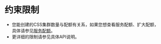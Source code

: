 # 约束限制<a name="css_03_0054"></a>

-   您能创建的CSS集群数量与配额有关系，如果您想查看服务配额、扩大配额，具体请参见[服务配额](https://support.huaweicloud.com/usermanual-iaas/zh-cn_topic_0040259342.html)。
-   更详细的限制请参见具体API说明。

